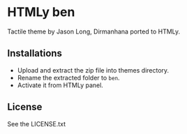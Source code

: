 # HTMLy ben
Tactile theme by Jason Long, Dirmanhana ported to HTMLy.

## Installations 
 -  Upload and extract the zip file into themes directory.
 -  Rename the extracted folder to `ben`.
 -  Activate it from HTMLy panel.

## License

See the LICENSE.txt
